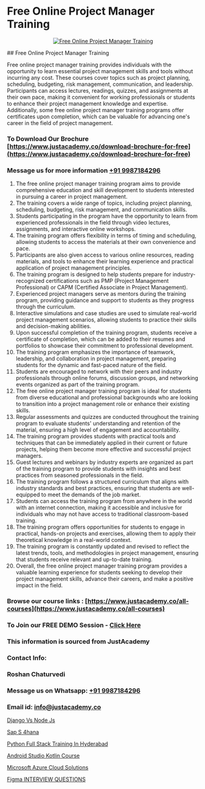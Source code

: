 # Free Online Project Manager Training

<p align="center">
  <a href="https://justacademy.co/course-detail/pmp-certification-training">
    <img src="https://justacademy.co/storage2/course_image/1709713463_course_image.webp" alt="Free Online Project Manager Training">
  </a>
</p>
## Free Online Project Manager Training

Free online project manager training provides individuals with the opportunity to learn essential project management skills and tools without incurring any cost. These courses cover topics such as project planning, scheduling, budgeting, risk management, communication, and leadership. Participants can access lectures, readings, quizzes, and assignments at their own pace, making it convenient for working professionals or students to enhance their project management knowledge and expertise. Additionally, some free online project manager training programs offer certificates upon completion, which can be valuable for advancing one's career in the field of project management.
### To Download Our Brochure [https://www.justacademy.co/download-brochure-for-free](https://www.justacademy.co/download-brochure-for-free)
### Message us for more information [+91 9987184296](https://api.whatsapp.com/send?phone=919987184296)
1) The free online project manager training program aims to provide comprehensive education and skill development to students interested in pursuing a career in project management.
2) The training covers a wide range of topics, including project planning, scheduling, budgeting, risk management, and communication skills.
3) Students participating in the program have the opportunity to learn from experienced professionals in the field through video lectures, assignments, and interactive online workshops.
4) The training program offers flexibility in terms of timing and scheduling, allowing students to access the materials at their own convenience and pace.
5) Participants are also given access to various online resources, reading materials, and tools to enhance their learning experience and practical application of project management principles.
6) The training program is designed to help students prepare for industry-recognized certifications such as PMP (Project Management Professional) or CAPM (Certified Associate in Project Management).
7) Experienced project managers serve as mentors during the training program, providing guidance and support to students as they progress through the curriculum.
8) Interactive simulations and case studies are used to simulate real-world project management scenarios, allowing students to practice their skills and decision-making abilities.
9) Upon successful completion of the training program, students receive a certificate of completion, which can be added to their resumes and portfolios to showcase their commitment to professional development.
10) The training program emphasizes the importance of teamwork, leadership, and collaboration in project management, preparing students for the dynamic and fast-paced nature of the field.
11) Students are encouraged to network with their peers and industry professionals through online forums, discussion groups, and networking events organized as part of the training program.
12) The free online project manager training program is ideal for students from diverse educational and professional backgrounds who are looking to transition into a project management role or enhance their existing skills.
13) Regular assessments and quizzes are conducted throughout the training program to evaluate students' understanding and retention of the material, ensuring a high level of engagement and accountability.
14) The training program provides students with practical tools and techniques that can be immediately applied in their current or future projects, helping them become more effective and successful project managers.
15) Guest lectures and webinars by industry experts are organized as part of the training program to provide students with insights and best practices from seasoned professionals in the field.
16) The training program follows a structured curriculum that aligns with industry standards and best practices, ensuring that students are well-equipped to meet the demands of the job market.
17) Students can access the training program from anywhere in the world with an internet connection, making it accessible and inclusive for individuals who may not have access to traditional classroom-based training.
18) The training program offers opportunities for students to engage in practical, hands-on projects and exercises, allowing them to apply their theoretical knowledge in a real-world context.
19) The training program is constantly updated and revised to reflect the latest trends, tools, and methodologies in project management, ensuring that students receive relevant and up-to-date training.
20) Overall, the free online project manager training program provides a valuable learning experience for students seeking to develop their project management skills, advance their careers, and make a positive impact in the field.

### Browse our course links : [https://www.justacademy.co/all-courses](https://www.justacademy.co/all-courses) 
### To Join our FREE DEMO Session - [Click Here](https://www.justacademy.co/register-for-course-demo)


### This information is sourced from JustAcademy
### Contact Info:
### Roshan Chaturvedi
### Message us on Whatsapp: [+91 9987184296](https://api.whatsapp.com/send?phone=919987184296)
### Email id: [info@justacademy.co](mailto:info@justacademy.co)
                
[Django Vs Node Js](https://www.linkedin.com/pulse/django-vs-node-js-justacademy-thane-ynrcc?trackingId=D0PaklaV8MCdA3LKcgmwUg%3D%3D&lipi=urn%3Ali%3Apage%3Ad_flagship3_company_admin%3BQUUDXGyzQlqUHLkfVC%2F2FQ%3D%3D)

[Sap S 4hana](https://www.linkedin.com/pulse/sap-4hana-justacademy-afl3c/)

[Python Full Stack Training In Hyderabad](https://medium.com/@kamblerajas684/python-full-stack-training-in-hyderabad-037d1e828215)

[Android Studio Kotlin Course](https://medium.com/@shivamja27/android-studio-kotlin-course-f24e478d0506)

[Microsoft Azure Cloud Solutions](https://justacademyin.github.io/justacademy/microsoft-azure-cloud-solutions)

[Figma INTERVIEW QUESTIONS](https://justacademyin.github.io/justacademy/figma-interview-questions)

